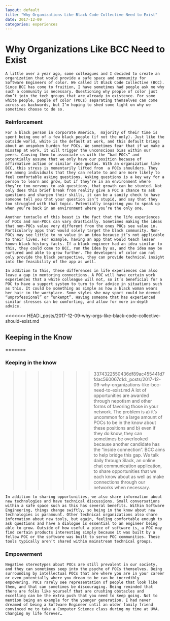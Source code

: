 ```yaml
---
layout: default
title: "Why Organizations Like Black Code Collective Need to Exist"
date: 2017-12-09 
categories: experiences 
---
```


# Why Organizations Like BCC Need to Exist
    A little over a year ago, some colleagues and I decided to create an organization that would provide a safe space and community for Software Engineers of color. We called it Black Code Collective (BCC). Since BCC has come to fruition, I have sometimes had people ask me why such a community is necessary. Questioning why people of color just don’t join the tech groups that are already in existence. For some white people, people of color (POCs) separating themselves can come across as backwards, but I’m hoping to shed some light on why we sometimes choose to do so.

### Reinforcement
    For a black person in corporate America,  majority of their time is spent being one of a few black people (if not the only). Just like the outside world, white is the default at work, and this default brings about an unspoken burden for POCs. We sometimes fear that if we make a misstep at work, it will trigger the unconscious bias within our peers. Causing them to associate us with the “bad POCs” and potentially assume that we only have our position because of affirmative action or similar race quotas. With an organization like BCC, this stress is momentarily lifted from  a POCs shoulders. They are among individuals that they can relate to and are more likely to feel comfortable asking questions. Asking questions is a key way for a person to learn and grow, but if they’re in an environment where they’re too nervous to ask questions, that growth can be stunted. Not only does this brief break from reality give a POC a chance to ask questions and sharpen their skills, it can be a sanity check to have someone tell you that your question isn’t stupid, and say that they too struggled with that topic. Potentially inspiring you to speak up when you’re back in an environment where you’re the only one. 

    Another tentacle of this beast is the fact that the life experiences of POCs and non-POCs can vary drastically. Sometimes making the ideas that non-POCs value very different from the ones POCs see value in. Particularly apps that would solely target the black community. Non-POCs may see little to no value in an idea because it’s not applicable to their lives. For example, having an app that would teach lesser known black history facts. If a black engineer had an idea similar to this, they could come to BCC, run the idea by us, and the idea may be nurtured and able to grow further. The developers of color can not only provide the black perspective, they can provide technical insight into the feasibility of the app as well. 

    In addition to this, these differences in life experiences can also leave a gap in mentoring connections. A POC will have certain work experiences that a white colleague will not, so it’s beneficial for a POC to have a support system to turn to for advice in situations such as this. It could be something as simple as how a black woman wears her hair in the workplace. Some styles she may sport could be deemed “unprofessional” or “unkempt”. Having someone that has experienced similar stresses can be comforting, and allow for more in-depth advice.  

<<<<<<< HEAD:_posts/2017-12-09-why-orgs-like-black-code-collective-should-exist.md
## Keeping in the Know
=======
### Keeping in the know
>>>>>>> 3374322550436df89ac455441d7fdac560067c1d:_posts/2017-12-09-why-organizations-like-bcc-need-to-exist.md
    A lot of opportunities are awarded through nepotism and other forms of favoring those in your network. The problem is a) it’s uncommon for a large amount of POCs to be in the know about these positions and b) even if they do know, they can sometimes be overlooked because another candidate has the “inside connection”. BCC aims to help bridge this gap. We talk daily through Slack, an online chat communication application, to share opportunities that we each know about as well as make connections through our networks when necessary. 

    In addition to sharing opportunities, we also share information about new technologies and have technical discussions. Small conversations within a safe space such as this has several benefits. Within Software Engineering, things change swiftly, so being in the know about new technologies is paramount. Other technical organizations also share information about new tools, but again, feeling comfortable enough to ask questions and have a dialogue is essential to an engineer being able to grow. Outside of how useful a piece of software is, a POC may find certain products interesting simply because it was built by a fellow POC or the software was built to serve POC communities. These tools typically aren’t shared within mainstream technical groups. 


### Empowerment
    Negative stereotypes about POCs are still prevalent in our society, and they can sometimes seep into the psyche of POCs themselves. Being surrounding by intellectual POCs that are where you are in your career or even potentially where you dream to be can be incredibly empowering. POCs rarely see representation of people that look like them, and that can sometimes be discouraging. Being reminded that there are folks like yourself that are crushing obstacles and excelling can be the extra push that you need to keep going. Not to mention being an example for the younger generation. I had never dreamed of being a Software Engineer until an older family friend convinced me to take a Computer Science class during my time at UVA. Changing my life forever…
